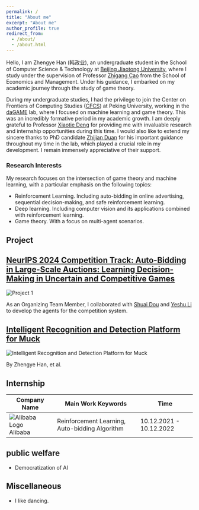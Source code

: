 ```yaml
---
permalink: /
title: "About me"
excerpt: "About me"
author_profile: true
redirect_from: 
  - /about/
  - /about.html
---
```


Hello, I am Zhengye Han (韩政业), an undergraduate student in the School of Computer Science & Technology at [Beijing Jiaotong University](https://www.bjtu.edu.cn/), where I study under the supervision of Professor [Zhigang Cao](http://en.sem.bjtu.edu.cn/show-910-467.html) from the School of Economics and Management. Under his guidance, I embarked on my academic journey through the study of game theory.

During my undergraduate studies, I had the privilege to join the Center on Frontiers of Computing Studies ([CFCS](cfcs.pku.edu.cn/english/)) at Peking University, working in the [daGAME](https://dagame.pku.edu.cn/) lab, where I focused on machine learning and game theory. This was an incredibly formative period in my academic growth. I am deeply grateful to Professor [Xiaotie Deng](https://cfcs.pku.edu.cn/english/people/faculty/xiaotiedeng/index.htm) for providing me with invaluable research and internship opportunities during this time. I would also like to extend my sincere thanks to PhD candidate [Zhijian Duan](https://zjduan.github.io/) for his important guidance throughout my time in the lab, which played a crucial role in my development. I remain immensely appreciative of their support.

### Research Interests

My research focuses on the intersection of game theory and machine learning, with a particular emphasis on the following topics:
* Reinforcement Learning. Including auto-bidding in online advertising, sequential decision-making, and safe reinforcement learning.
* Deep learning. Including computer vision and its applications combined with reinforcement learning.
* Game theory. With a focus on multi-agent scenarios.

## Project
<div class="project">
  <h2><a href="https://tianchi.aliyun.com/competition/entrance/532226?spm=a2c22.12281973.0.0.4bd61634CbkTn8">NeurIPS 2024 Competition Track: Auto-Bidding in Large-Scale Auctions: Learning Decision-Making in Uncertain and Competitive Games</a></h2>
  <div class="project-info">
    <img src="project1.png" alt="Project 1" class="project-image">
    <p>As an Organizing Team Member, I collaborated with <a href="https://openreview.net/profile?id=~Shuai_Dou1">Shuai Dou</a> and <a href="https://www.linkedin.com/in/yeshu-li-a49a98111/?originalSubdomain=cn">Yeshu Li</a> to develop the agents for the competition system.</p>
  </div>
</div>

<div class="project">
  <h2><a href="link_to_project2_page">Intelligent Recognition and Detection Platform for Muck</a></h2>
  <div class="project-info">
    <img src="/assets/images/project2.jpg" alt="Intelligent Recognition and Detection Platform for Muck" class="project-image">
    <p>By Zhengye Han, et al.</p>
  </div>
</div>


## Internship

<table class="internship-table">
  <thead>
    <tr>
      <th>Company Name</th>
      <th>Main Work Keywords</th>
      <th>Time</th>
    </tr>
  </thead>
  <tbody>
    <tr>
      <td>
        <img src="alibaba_logo.png" alt="Alibaba Logo" class="company-logo">
        Alibaba
      </td>
      <td>Reinforcement Learning, Auto-bidding Algorithm</td>
      <td>10.12.2021 - 10.12.2022</td>
    </tr>
    <!-- 在这里添加更多的实习经历 -->
  </tbody>
</table>

## public welfare
* Democratization of AI

## Miscellaneous
* I like dancing.
